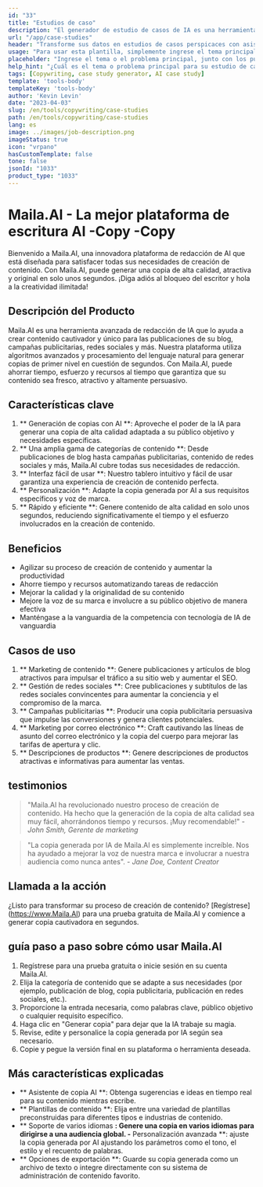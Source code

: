 ```yaml
---
id: "33"
title: "Estudios de caso"
description: "El generador de estudio de casos de IA es una herramienta innovadora que utiliza inteligencia artificial para crear estudios de casos convincentes.  Esta poderosa herramienta lo ayuda a generar estudios de casos bien estructurados, atractivos e informativos basados ​​en sus datos y puntos clave proporcionados, ahorrándole tiempo y esfuerzo en el proceso."
url: "/app/case-studies"
header: "Transforme sus datos en estudios de casos perspicaces con asistencia de IA."
usage: "Para usar esta plantilla, simplemente ingrese el tema principal de su estudio de caso, los puntos clave y cualquier datos o estadísticas relevantes.  Esta herramienta generará un estudio de caso bien estructurado, cautivador e informativo basado en su aporte."
placeholder: "Ingrese el tema o el problema principal, junto con los puntos clave y los datos que desea incluir en su estudio de caso, por ejemplo: \ n \ nmain Asunto: Mejora de la satisfacción del cliente en una tienda minorista \ n \ nkey Puntos: \ n \ n1.  Identificación de puntos de dolor del cliente \ N2.  Implementación de soluciones efectivas \ n3.  Evaluación del impacto de los cambios \ n \ ndata: aumento en la calificación promedio de satisfacción del cliente de 3.5 a 4.2 \ n \ nkeywords: minorista, satisfacción del cliente, mejora"
help_hint: "¿Cuál es el tema o problema principal para su estudio de caso?  Proporcione puntos clave, datos o estadísticas que desee incluir, y crearemos un estudio de caso integral basado en su aporte."
tags: [Copywriting, case study generator, AI case study]
template: 'tools-body'
templateKey: 'tools-body'
author: 'Kevin Levin'
date: "2023-04-03"
slug: /en/tools/copywriting/case-studies
path: /en/tools/copywriting/case-studies
lang: es
image: ../images/job-description.png
imageStatus: true
icon: "vrpano"
hasCustomTemplate: false
tone: false
jsonId: "1033"
product_type: "1033"
---
```

# Maila.AI - La mejor plataforma de escritura AI -Copy -Copy

Bienvenido a Maila.AI, una innovadora plataforma de redacción de AI que está diseñada para satisfacer todas sus necesidades de creación de contenido.  Con Maila.AI, puede generar una copia de alta calidad, atractiva y original en solo unos segundos.  ¡Diga adiós al bloqueo del escritor y hola a la creatividad ilimitada!

## Descripción del Producto

Maila.AI es una herramienta avanzada de redacción de IA que lo ayuda a crear contenido cautivador y único para las publicaciones de su blog, campañas publicitarias, redes sociales y más.  Nuestra plataforma utiliza algoritmos avanzados y procesamiento del lenguaje natural para generar copias de primer nivel en cuestión de segundos.  Con Maila.AI, puede ahorrar tiempo, esfuerzo y recursos al tiempo que garantiza que su contenido sea fresco, atractivo y altamente persuasivo.

## Características clave

1. ** Generación de copias con AI **: Aproveche el poder de la IA para generar una copia de alta calidad adaptada a su público objetivo y necesidades específicas.
 2. ** Una amplia gama de categorías de contenido **: Desde publicaciones de blog hasta campañas publicitarias, contenido de redes sociales y más, Maila.AI cubre todas sus necesidades de redacción.
 3. ** Interfaz fácil de usar **: Nuestro tablero intuitivo y fácil de usar garantiza una experiencia de creación de contenido perfecta.
 4. ** Personalización **: Adapte la copia generada por AI a sus requisitos específicos y voz de marca.
 5. ** Rápido y eficiente **: Genere contenido de alta calidad en solo unos segundos, reduciendo significativamente el tiempo y el esfuerzo involucrados en la creación de contenido.

## Beneficios

- Agilizar su proceso de creación de contenido y aumentar la productividad
 - Ahorre tiempo y recursos automatizando tareas de redacción
 - Mejorar la calidad y la originalidad de su contenido
 - Mejore la voz de su marca e involucre a su público objetivo de manera efectiva
 - Manténgase a la vanguardia de la competencia con tecnología de IA de vanguardia

## Casos de uso

1. ** Marketing de contenido **: Genere publicaciones y artículos de blog atractivos para impulsar el tráfico a su sitio web y aumentar el SEO.
 2. ** Gestión de redes sociales **: Cree publicaciones y subtítulos de las redes sociales convincentes para aumentar la conciencia y el compromiso de la marca.
 3. ** Campañas publicitarias **: Producir una copia publicitaria persuasiva que impulse las conversiones y genera clientes potenciales.
 4. ** Marketing por correo electrónico **: Craft cautivando las líneas de asunto del correo electrónico y la copia del cuerpo para mejorar las tarifas de apertura y clic.
 5. ** Descripciones de productos **: Genere descripciones de productos atractivas e informativas para aumentar las ventas.

## testimonios

> "Maila.AI ha revolucionado nuestro proceso de creación de contenido. Ha hecho que la generación de la copia de alta calidad sea muy fácil, ahorrándonos tiempo y recursos. ¡Muy recomendable!"  - _John Smith, Gerente de marketing_

> "La copia generada por IA de Maila.AI es simplemente increíble. Nos ha ayudado a mejorar la voz de nuestra marca e involucrar a nuestra audiencia como nunca antes".  - _Jane Doe, Content Creator_

## Llamada a la acción

¿Listo para transformar su proceso de creación de contenido?  [Regístrese] (https://www.Maila.AI) para una prueba gratuita de Maila.AI y comience a generar copia cautivadora en segundos.

## guía paso a paso sobre cómo usar Maila.AI

1. Regístrese para una prueba gratuita o inicie sesión en su cuenta Maila.AI.
 2. Elija la categoría de contenido que se adapte a sus necesidades (por ejemplo, publicación de blog, copia publicitaria, publicación en redes sociales, etc.).
 3. Proporcione la entrada necesaria, como palabras clave, público objetivo o cualquier requisito específico.
 4. Haga clic en "Generar copia" para dejar que la IA trabaje su magia.
 5. Revise, edite y personalice la copia generada por IA según sea necesario.
 6. Copie y pegue la versión final en su plataforma o herramienta deseada.

## Más características explicadas

- ** Asistente de copia AI **: Obtenga sugerencias e ideas en tiempo real para su contenido mientras escribe.
 - ** Plantillas de contenido **: Elija entre una variedad de plantillas preconstruidas para diferentes tipos e industrias de contenido.
 - ** Soporte de varios idiomas **: Genere una copia en varios idiomas para dirigirse a una audiencia global.
 -** Personalización avanzada **: ajuste la copia generada por AI ajustando los parámetros como el tono, el estilo y el recuento de palabras.
 - ** Opciones de exportación **: Guarde su copia generada como un archivo de texto o integre directamente con su sistema de administración de contenido favorito.
